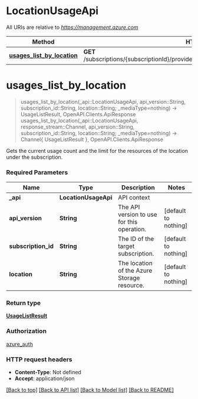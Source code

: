 # LocationUsageApi

All URIs are relative to *https://management.azure.com*

Method | HTTP request | Description
------------- | ------------- | -------------
[**usages_list_by_location**](LocationUsageApi.md#usages_list_by_location) | **GET** /subscriptions/{subscriptionId}/providers/Microsoft.Storage/locations/{location}/usages | 


# **usages_list_by_location**
> usages_list_by_location(_api::LocationUsageApi, api_version::String, subscription_id::String, location::String; _mediaType=nothing) -> UsageListResult, OpenAPI.Clients.ApiResponse <br/>
> usages_list_by_location(_api::LocationUsageApi, response_stream::Channel, api_version::String, subscription_id::String, location::String; _mediaType=nothing) -> Channel{ UsageListResult }, OpenAPI.Clients.ApiResponse



Gets the current usage count and the limit for the resources of the location under the subscription.

### Required Parameters

Name | Type | Description  | Notes
------------- | ------------- | ------------- | -------------
 **_api** | **LocationUsageApi** | API context | 
**api_version** | **String**| The API version to use for this operation. | [default to nothing]
**subscription_id** | **String**| The ID of the target subscription. | [default to nothing]
**location** | **String**| The location of the Azure Storage resource. | [default to nothing]

### Return type

[**UsageListResult**](UsageListResult.md)

### Authorization

[azure_auth](../README.md#azure_auth)

### HTTP request headers

 - **Content-Type**: Not defined
 - **Accept**: application/json

[[Back to top]](#) [[Back to API list]](../README.md#api-endpoints) [[Back to Model list]](../README.md#models) [[Back to README]](../README.md)

